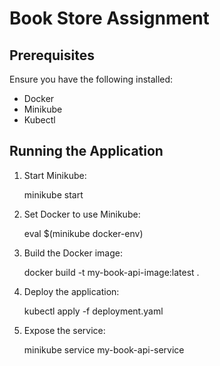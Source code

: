 # Book Store Assignment

## Prerequisites
Ensure you have the following installed:
- Docker
- Minikube
- Kubectl

## Running the Application

1. Start Minikube:
 
   minikube start
 

2. Set Docker to use Minikube:
 
   eval $(minikube docker-env)


3. Build the Docker image:
  
   docker build -t my-book-api-image:latest .


4. Deploy the application:
 
   kubectl apply -f deployment.yaml
  

5. Expose the service:
  
   minikube service my-book-api-service




